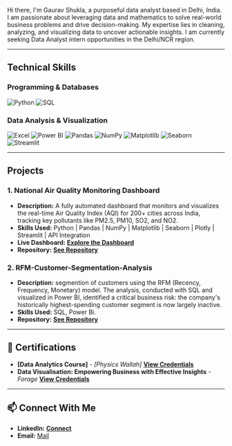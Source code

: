 Hi there, I'm Gaurav Shukla, a purposeful data analyst based in Delhi, India. I am passionate about leveraging data and mathematics to solve real-world business problems and drive decision-making. My expertise lies in cleaning, analyzing, and visualizing data to uncover actionable insights. I am currently seeking Data Analyst intern opportunities in the Delhi/NCR region.

---

## Technical Skills

### Programming & Databases
![Python](https://img.shields.io/badge/Python-3776AB?style=for-the-badge&logo=python&logoColor=white)
![SQL](https://img.shields.io/badge/SQL-4479A1?style=for-the-badge&logo=postgresql&logoColor=white)

### Data Analysis & Visualization
![Excel](https://img.shields.io/badge/Microsoft%20Excel-217346?style=for-the-badge&logo=microsoftexcel&logoColor=white)
![Power BI](https://img.shields.io/badge/Power%20BI-F2C811?style=for-the-badge&logo=powerbi&logoColor=black)
![Pandas](https://img.shields.io/badge/Pandas-150458?style=for-the-badge&logo=pandas&logoColor=white)
![NumPy](https://img.shields.io/badge/NumPy-013243?style=for-the-badge&logo=numpy&logoColor=white)
![Matplotlib](https://img.shields.io/badge/Matplotlib-3776AB?style=for-the-badge&logo=matplotlib&logoColor=white)
![Seaborn](https://img.shields.io/badge/Seaborn-3776AB?style=for-the-badge&logo=seaborn&logoColor=white)
![Streamlit](https://img.shields.io/badge/Streamlit-FF4B4B?style=for-the-badge&logo=streamlit&logoColor=white)

---

## Projects

### 1. National Air Quality Monitoring Dashboard
* **Description:** A fully automated dashboard that monitors and visualizes the real-time Air Quality Index (AQI) for 200+ cities across India, tracking key pollutants like PM2.5, PM10, SO2, and NO2.
* **Skills Used:** Python | Pandas | NumPy | Matplotlib | Seaborn | Plotly | Streamlit | API Integration
* **Live Dashboard:** **[Explore the Dashboard](https://pollution-dashboard-bygauravshukla5dlgmc6nopnwhurtxbshp.streamlit.app/)**
* **Repository:** **[See Repository](https://github.com/gauravshukla012/pollution-dashboard)**

### 2. RFM-Customer-Segmentation-Analysis
* **Description:** segmention of customers using the RFM (Recency, Frequency, Monetary) model. The analysis, conducted with SQL and visualized in Power BI, identified a critical business risk: the company's historically highest-spending customer segment is now largely inactive.
* **Skills Used:** SQL, Power Bi.
* **Repository:** **[See Repository](https://github.com/gauravshukla012/RFM-Customer-Segmentation-Analysis)**

---

## 📜 Certifications

* **[Data Analytics Course]** - *[Physics Wallah]* **[View Credentials](https://pwskills.com/learn/certificate/90f5ccd0-ce29-44fa-b2a7-371d95d9fe76/)**
* **Data	Visualisation: Empowering Business with Effective Insights** - *Forage* **[View Credentials](https://forage-uploads-prod.s3.amazonaws.com/completion-certificates/Tata/MyXvBcppsW2FkNYCX_Tata%20Group_oqY7KXzGNbhcp76ih_1724493647860_completion_certificate.pdf)**

---

## 📫 Connect With Me

* **LinkedIn:** **[Connect](https://linkedin.com/in/gaurav-shukla-data012)**
* **Email:** [Mail](gauravshuklag195@gmail.com)
